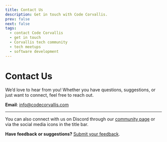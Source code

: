 ```yaml
---
title: Contact Us
description: Get in touch with Code Corvallis.
prev: false
next: false
tags:
  - contact Code Corvallis
  - get in touch
  - Corvallis tech community
  - tech meetups
  - software development
---
```


# Contact Us

We’d love to hear from you! Whether you have questions, suggestions, or just want to connect, feel free to reach out.

**Email**: [info@codecorvallis.com](mailto:info@codecorvallis.com)

---

You can also connect with us on Discord through our [community page](/community) or via the social media icons in the title bar.

**Have feedback or suggestions?** [Submit your feedback](https://github.com/CodeCorvallis/CodeCorvallis/issues/new?template=feedback.md&labels=feedback).
